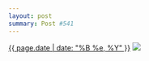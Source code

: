 ```yaml
---
layout: post
summary: Post #541
---
```


<p>
  <time><a href="/541">{{ page.date | date: "%B %e, %Y" }}</a></time>
  <a href="/541"><img src="{{ site.assets_url }}/541-640.jpg" srcset="{{ site.assets_url }}/541-320.jpg 320w, {{ site.assets_url }}/541-640.jpg 640w, {{ site.assets_url }}/541-960.jpg 960w, {{ site.assets_url }}/541-1280.jpg 1280w" sizes="(min-width: 700px) 50vw, calc(100vw - 2rem)" /></a>
</p>
